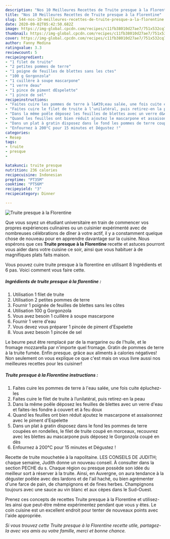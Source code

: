 ```yaml
---
description: "Nos 10 Meilleures Recettes de Truite presque à la Florentine"
title: "Nos 10 Meilleures Recettes de Truite presque à la Florentine"
slug: 544-nos-10-meilleures-recettes-de-truite-presque-a-la-florentine
date: 2020-09-02T05:42:50.682Z
image: https://img-global.cpcdn.com/recipes/c11fb38010d27ae7/751x532cq70/truite-presque-a-la-florentine-photo-principale-de-la-recette.jpg
thumbnail: https://img-global.cpcdn.com/recipes/c11fb38010d27ae7/751x532cq70/truite-presque-a-la-florentine-photo-principale-de-la-recette.jpg
cover: https://img-global.cpcdn.com/recipes/c11fb38010d27ae7/751x532cq70/truite-presque-a-la-florentine-photo-principale-de-la-recette.jpg
author: Fanny Medina
ratingvalue: 3.3
reviewcount: 5
recipeingredient:
- "1 filet de truite"
- "2 petites pommes de terre"
- "1 poigne de feuilles de blettes sans les ctes"
- "100 g Gorgonzola"
- "1 cuillère à soupe mascarpone"
- "1 verre deau"
- "1 pince de piment dEspelette"
- "1 pince de sel"
recipeinstructions:
- "Faites cuire les pommes de terre à l&#39;eau salée, une fois cuite épluchez-les"
- "Faites cuire le filet de truite à l’unilatéral, puis retirez-en la peau"
- "Dans la même poêle déposez les feuilles de blettes avec un verre d&#39;eau et faites-les fondre à couvert et à feu doux"
- "Quand les feuilles ont bien réduit ajoutez le mascarpone et assaisonnez avec le piment d&#39;Espelette"
- "Dans un plat à gratin disposez dans le fond les pommes de terre coupées en rondelles, le filet de truite coupé en morceaux, recouvrez avec les blettes au mascarpone puis déposez le Gorgonzola coupé en dès"
- "Enfournez à 200°C pour 15 minutes et Dégustez !"
categories:
- Resep
tags:
- truite
- presque
- 

katakunci: truite presque  
nutrition: 236 calories
recipecuisine: Indonesian
preptime: "PT35M"
cooktime: "PT56M"
recipeyield: "3"
recipecategory: Dinner

---
```



![Truite presque à la Florentine](https://img-global.cpcdn.com/recipes/c11fb38010d27ae7/751x532cq70/truite-presque-a-la-florentine-photo-principale-de-la-recette.jpg)

Que vous soyez un étudiant universitaire en train de commencer vos propres expériences culinaires ou un cuisinier expérimenté avec de nombreuses célébrations de dîner à votre actif, il y a constamment quelque chose de nouveau pour en apprendre davantage sur la cuisine. Nous espérons que ces <strong> Truite presque à la Florentine </strong> recette et astuces pourront vous aider dans votre cuisine ce soir, ainsi que vous habituer à de magnifiques plats faits maison.

<!--inarticleads1-->

Vous pouvez cuire truite presque à la florentine en utilisant 8 Ingrédients et 6 pas. Voici comment vous faire cette.

##### Ingrédients de truite presque à la florentine :

1. Utilisation 1 filet de truite
1. Utilisation 2 petites pommes de terre
1. Fournir 1 poignée de feuilles de blettes sans les côtes
1. Utilisation 100 g Gorgonzola
1. Vous avez besoin 1 cuillère à soupe mascarpone
1. Fournir 1 verre d&#39;eau
1. Vous devez vous préparer 1 pincée de piment d&#39;Espelette
1. Vous avez besoin 1 pincée de sel


Le beurre peut être remplacé par de la margarine ou de l&#39;huile, et le fromage mozzarella par n&#39;importe quel fromage. Gratin de pommes de terre à la truite fumée. Enfin presque. grâce aux aliments à calories négatives! Non seulement on vous explique ce que c&#39;est mais on vous livre aussi nos meilleures recettes pour les cuisiner! 

<!--inarticleads2-->

##### Truite presque à la Florentine instructions :

1. Faites cuire les pommes de terre à l&#39;eau salée, une fois cuite épluchez-les
1. Faites cuire le filet de truite à l’unilatéral, puis retirez-en la peau
1. Dans la même poêle déposez les feuilles de blettes avec un verre d&#39;eau et faites-les fondre à couvert et à feu doux
1. Quand les feuilles ont bien réduit ajoutez le mascarpone et assaisonnez avec le piment d&#39;Espelette
1. Dans un plat à gratin disposez dans le fond les pommes de terre coupées en rondelles, le filet de truite coupé en morceaux, recouvrez avec les blettes au mascarpone puis déposez le Gorgonzola coupé en dès
1. Enfournez à 200°C pour 15 minutes et Dégustez !


Recette de truite mouchetée à la napolitaine. LES CONSEILS DE JUDITH; chaque semaine, Judith donne un nouveau conseil. À consulter dans la section PECHE du s. Chaque région ou presque possède son idée du meilleur sort à réserver à la truite. Ainsi, en Auvergne, on aura tendance à la déguster poêlée avec des lardons et de l&#39;ail haché, ou bien agrémenter d&#39;une farce de pain, de champignons et de fines herbes. Champignons toujours avec une sauce au vin blanc et aux cèpes dans le Sud-Ouest. 

<!--inarticleads1-->

<p>
Prenez ces concepts de recettes Truite presque à la Florentine et utilisez-les ainsi que peut-être même expérimentez pendant que vous y êtes. Le coin cuisine est un excellent endroit pour tenter de nouveaux points avec l'aide appropriée.
</p>

<p>
<i>Si vous trouvez cette Truite presque à la Florentine recette utile, partagez-la avec vos amis ou votre famille, merci et bonne chance.</i>
</p>
